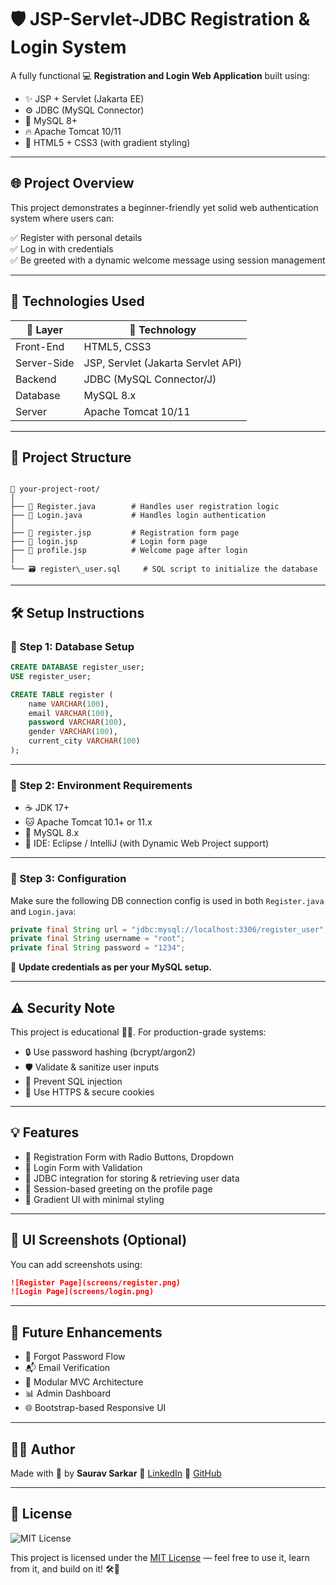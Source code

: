 # 🛡️ JSP-Servlet-JDBC Registration & Login System

A fully functional 💻 **Registration and Login Web Application** built using:

- ✨ JSP + Servlet (Jakarta EE)
- ⚙️ JDBC (MySQL Connector)
- 🐬 MySQL 8+
- 🔥 Apache Tomcat 10/11
- 🎨 HTML5 + CSS3 (with gradient styling)

---

## 🌐 Project Overview

This project demonstrates a beginner-friendly yet solid web authentication system where users can:

✅ Register with personal details  
✅ Log in with credentials  
✅ Be greeted with a dynamic welcome message using session management  

---

## 🧰 Technologies Used

| 🔧 Layer       | 🧠 Technology                     |
|---------------|-----------------------------------|
| Front-End     | HTML5, CSS3                       |
| Server-Side   | JSP, Servlet (Jakarta Servlet API)|
| Backend       | JDBC (MySQL Connector/J)          |
| Database      | MySQL 8.x                         |
| Server        | Apache Tomcat 10/11               |

---

## 📁 Project Structure

```

📂 your-project-root/
│
├── 📄 Register.java        # Handles user registration logic
├── 📄 Login.java           # Handles login authentication
│
├── 📄 register.jsp         # Registration form page
├── 📄 login.jsp            # Login form page
├── 📄 profile.jsp          # Welcome page after login
│
└── 🗃️ register\_user.sql     # SQL script to initialize the database

````

---

## 🛠️ Setup Instructions

### 🔹 Step 1: Database Setup

```sql
CREATE DATABASE register_user;
USE register_user;

CREATE TABLE register (
    name VARCHAR(100),
    email VARCHAR(100),
    password VARCHAR(100),
    gender VARCHAR(100),
    current_city VARCHAR(100)
);
````

---

### 🔹 Step 2: Environment Requirements

* ☕ JDK 17+
* 🐱 Apache Tomcat 10.1+ or 11.x
* 🐬 MySQL 8.x
* 🧠 IDE: Eclipse / IntelliJ (with Dynamic Web Project support)

---

### 🔹 Step 3: Configuration

Make sure the following DB connection config is used in both `Register.java` and `Login.java`:

```java
private final String url = "jdbc:mysql://localhost:3306/register_user";
private final String username = "root";
private final String password = "1234";
```

🔐 **Update credentials as per your MySQL setup.**

---

## ⚠️ Security Note

This project is educational 🧑‍🏫. For production-grade systems:

* 🔒 Use password hashing (bcrypt/argon2)
* 🛡️ Validate & sanitize user inputs
* 🚫 Prevent SQL injection
* 🔐 Use HTTPS & secure cookies

---

## 💡 Features

* 📌 Registration Form with Radio Buttons, Dropdown
* 📌 Login Form with Validation
* 📌 JDBC integration for storing & retrieving user data
* 📌 Session-based greeting on the profile page
* 📌 Gradient UI with minimal styling

---

## 🌈 UI Screenshots (Optional)

You can add screenshots using:

```md
![Register Page](screens/register.png)
![Login Page](screens/login.png)
```

---

## 🚀 Future Enhancements

* 🔁 Forgot Password Flow
* 📬 Email Verification
* 🧩 Modular MVC Architecture
* 📊 Admin Dashboard
* 🌐 Bootstrap-based Responsive UI

---

## 🙋‍♂️ Author

Made with 💙 by **Saurav Sarkar**
🔗 [LinkedIn](https://www.linkedin.com/in/saurav-sarkar-0b49251b1/)
🐙 [GitHub](https://github.com/SauravSarkar-CodersArcade)

---

## 📃 License

![MIT License](https://img.shields.io/badge/License-MIT-blue.svg)

This project is licensed under the [MIT License](LICENSE.txt) — feel free to use it, learn from it, and build on it! 🛠️🚀


